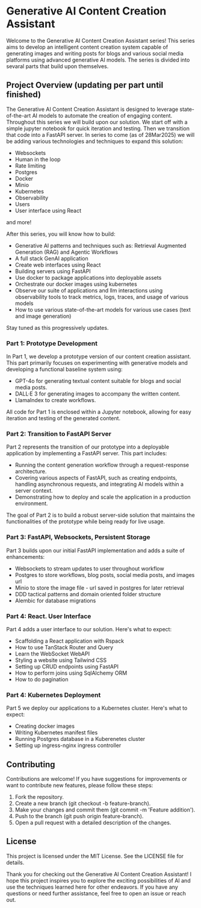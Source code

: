 # Generative AI Content Creation Assistant

Welcome to the Generative AI Content Creation Assistant series! This series aims to develop an intelligent content creation system capable of generating images and writing posts for blogs and various social media platforms using advanced generative AI models. The series is divided into sevaral parts that build upon themselves.

## Project Overview (updating per part until finished)

The Generative AI Content Creation Assistant is designed to leverage state-of-the-art AI models to automate the creation of engaging content. Throughout this series we will build upon our solution. We start off with a simple jupyter notebook for quick iteration and testing. Then we transition that code into a FastAPI server. In series to come (as of 28Mar2025) we will be adding various technologies and techniques to expand this solution:

- Websockets
- Human in the loop
- Rate limiting
- Postgres
- Docker
- Minio
- Kubernetes
- Observability
- Users
- User interface using React

and more!

After this series, you will know how to build:

- Generative AI patterns and techniques such as: Retrieval Augmented Generation (RAG) and Agentic Workflows
- A full stack GenAI application
- Create web interfaces using React
- Building servers using FastAPI
- Use docker to package applications into deployable assets
- Orchestrate our docker images using kubernetes
- Observe our suite of applications and llm interactions using observability tools to track metrics, logs, traces, and usage of various models
- How to use various state-of-the-art models for various use cases (text and image generation)

Stay tuned as this progressively updates.

### Part 1: Prototype Development

In Part 1, we develop a prototype version of our content creation assistant. This part primarily focuses on experimenting with generative models and developing a functional baseline system using:

- GPT-4o for generating textual content suitable for blogs and social media posts.
- DALL·E 3 for generating images to accompany the written content.
- LlamaIndex to create workflows.

All code for Part 1 is enclosed within a Jupyter notebook, allowing for easy iteration and testing of the generated content.

### Part 2: Transition to FastAPI Server

Part 2 represents the transition of our prototype into a deployable application by implementing a FastAPI server. This part includes:

- Running the content generation workflow through a request-response architecture.
- Covering various aspects of FastAPI, such as creating endpoints, handling asynchronous requests, and integrating AI models within a server context.
- Demonstrating how to deploy and scale the application in a production environment.

The goal of Part 2 is to build a robust server-side solution that maintains the functionalities of the prototype while being ready for live usage.

### Part 3: FastAPI, Websockets, Persistent Storage

Part 3 builds upon our initial FastAPI implementation and adds a suite of enhancements:

- Websockets to stream updates to user throughout workflow
- Postgres to store workflows, blog posts, social media posts, and images url
- Minio to store the image file - url saved in postgres for later retrieval
- DDD tactical patterns and domain oriented folder structure
- Alembic for database migrations

### Part 4: React. User Interface

Part 4 adds a user interface to our solution. Here's what to expect:

- Scaffolding a React application with Rspack
- How to use TanStack Router and Query
- Learn the WebSocket WebAPI
- Styling a website using Tailwind CSS
- Setting up CRUD endpoints using FastAPI
- How to perform joins using SqlAlchemy ORM
- How to do pagination

### Part 4: Kubernetes Deployment

Part 5 we deploy our applications to a Kubernetes cluster. Here's what to expect:

- Creating docker images
- Writing Kubernetes manifest files
- Running Postgres database in a Kuberenetes cluster
- Setting up ingress-nginx ingress controller

## Contributing

Contributions are welcome! If you have suggestions for improvements or want to contribute new features, please follow these steps:

1. Fork the repository.
2. Create a new branch (git checkout -b feature-branch).
3. Make your changes and commit them (git commit -m 'Feature addition').
4. Push to the branch (git push origin feature-branch).
5. Open a pull request with a detailed description of the changes.

## License

This project is licensed under the MIT License. See the LICENSE file for details.

Thank you for checking out the Generative AI Content Creation Assistant! I hope this project inspires you to explore the exciting possibilities of AI and use the techniques learned here for other endeavors. If you have any questions or need further assistance, feel free to open an issue or reach out.
